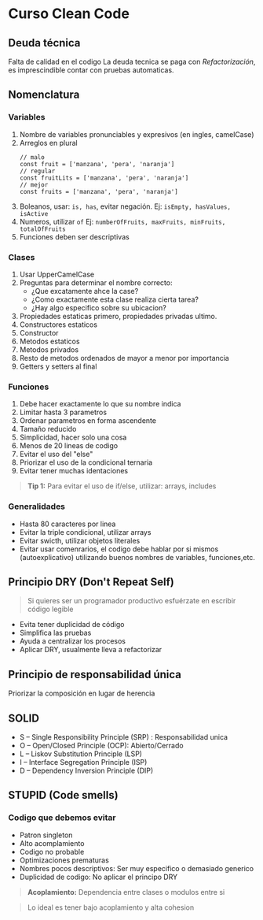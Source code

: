 # Curso Clean Code

## Deuda técnica

Falta de calidad en el codigo
La deuda tecnica se paga con _Refactorización_, es imprescindible contar con pruebas automaticas.

## Nomenclatura

### Variables
1. Nombre de variables pronunciables y expresivos (en ingles, camelCase)
2. Arreglos en plural
   ```
   // malo
   const fruit = ['manzana', 'pera', 'naranja']
   // regular
   const fruitLits = ['manzana', 'pera', 'naranja']
   // mejor
   const fruits = ['manzana', 'pera', 'naranja']
   ```
3. Boleanos, usar: `is, has`, evitar negación. Ej: `isEmpty, hasValues, isActive`
4. Numeros, utilizar `of` Ej: `numberOfFruits, maxFruits, minFruits, totalOfFruits`
5. Funciones deben ser descriptivas

### Clases
1. Usar UpperCamelCase
2. Preguntas para determinar el nombre correcto: 
   - ¿Que excatamente ahce la case?
   - ¿Como exactamente esta clase realiza cierta tarea?
   - ¿Hay algo especifico sobre su ubicacion?
3. Propiedades estaticas primero, propiedades privadas ultimo.
4. Constructores estaticos
5. Constructor
6. Metodos estaticos
7. Metodos privados
8. Resto de metodos ordenados de mayor a menor por importancia
9. Getters y setters al final

### Funciones
1. Debe hacer exactamente lo que su nombre indica
2. Limitar hasta 3 parametros
3. Ordenar parametros en forma ascendente
4. Tamaño reducido
5. Simplicidad, hacer solo una cosa
6. Menos de 20 lineas de codigo
7. Evitar el uso del "else"
8. Priorizar el uso de la condicional ternaria
9. Evitar tener muchas identaciones

> **Tip 1:** Para evitar el uso de if/else, utilizar: arrays, includes



### Generalidades
* Hasta 80 caracteres por linea
* Evitar la triple condicional, utilizar arrays
* Evitar swicth, utilizar objetos literales
* Evitar usar comenrarios, el codigo debe hablar por si mismos (autoexplicativo) utilizando buenos nombres de variables, funciones,etc.

## Principio DRY (Don't Repeat Self)

 > Si quieres ser un programador productivo esfuérzate en escribir código legible

 * Evita tener duplicidad de código
 * Simplifica las pruebas
 * Ayuda a centralizar los procesos
 * Aplicar DRY, usualmente lleva a refactorizar

## Principio de responsabilidad única
Priorizar la composición en lugar de herencia

## SOLID
* S – Single Responsibility Principle (SRP) : Responsabilidad unica
* O – Open/Closed Principle (OCP): Abierto/Cerrado
* L – Liskov Substitution Principle (LSP)
* I – Interface Segregation Principle (ISP)
* D – Dependency Inversion Principle (DIP)

## STUPID (Code smells)

### Codigo que debemos evitar
* Patron singleton
* Alto acomplamiento
* Codigo no probable
* Optimizaciones prematuras
* Nombres pocos descriptivos: Ser muy especifico o demasiado generico
* Duplicidad de codigo: No aplicar el principo DRY

>**Acoplamiento:** Dependencia entre clases o modulos entre si

>Lo ideal es tener bajo acoplamiento y alta cohesion